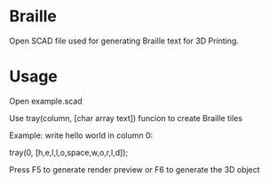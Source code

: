 # Braille
Open SCAD file used for generating Braille text for 3D Printing.

# Usage
Open example.scad

Use tray(column, [char array text]) funcion to create Braille tiles

Example: write hello world in column 0: 

tray(0, [h,e,l,l,o,space,w,o,r,l,d]);

Press F5 to generate render preview or F6 to generate the 3D object


